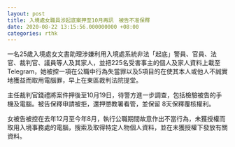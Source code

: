 ```yaml
---
layout: post
title: 入境處女職員涉起底案押至10月再訊　被告不准保釋
date: 2020-08-22 13:15:56.000000000 +08:00
categories: rthk
---
```


一名25歲入境處女文書助理涉嫌利用入境處系統非法「起底」警員、官員、法官、裁判官、議員等人及其家人，並把225名受害事主的個人及家人資料上載至Telegram，她被控一項在公職中行為失當罪以及5項目的在使其本人或他人不誠實地獲益而取用電腦罪，早上在東區裁判法院提堂。

主任裁判官錢禮將案件押後至10月19日，待警方進一步調查，包括檢驗被告的手機及電腦。被告保釋申請被拒，還押懲教署看管，並保留 8天保釋覆核權利。

女被告被控在去年12月至今年8月，執行公職期間故意作出不當行為，未獲授權而取用入境事務處的電腦，搜索及取得特定人物個人資料，並在未獲授權下發放有關資料。
